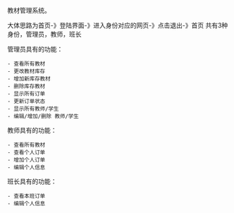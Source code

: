 教材管理系统。

大体思路为首页-》登陆界面-》进入身份对应的网页-》点击退出-》首页
共有3种身份，管理员，教师，班长

管理员具有的功能：
    
    - 查看所有教材
    - 更改教材库存
    - 增加新库存教材
    - 删除库存教材
    - 显示所有订单
    - 更新订单状态
    - 显示所有教师/学生
    - 编辑/增加/删除 教师/学生
    
教师具有的功能：

    - 查看所有教材
    - 查看个人订单
    - 增加个人订单
    - 编辑个人信息
      
班长具有的功能：

    - 查看本班订单
    - 编辑个人信息